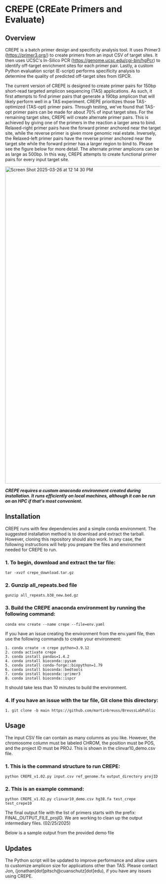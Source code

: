 # CREPE (CREate Primers and Evaluate)

## Overview

CREPE is a batch primer design and specificity analysis tool. It uses Primer3 (https://primer3.org/) to create primers from an input CSV of target sites. It then uses UCSC's In-Silico PCR (https://genome.ucsc.edu/cgi-bin/hgPcr) to identify off-target enrichment sites for each primer pair. Lastly, a custom Python evaluation script (E-script) performs specificity analysis to determine the quality of predicted off-target sites from ISPCR. 

The current version of CREPE is designed to create primer pairs for 150bp short-read targeted amplicon sequencing (TAS) applications. As such, it first attempts to find primer pairs that generate a 190bp amplicon that will likely perform well in a TAS experiment. CREPE prioritizes those TAS-optimized (TAS-opt) primer pairs. Through testing, we've found that TAS-opt primer pairs can be made for about 70% of input target sites. For the remaining target sites, CREPE will create alternate primer pairs. This is achieved by giving one of the primers in the reaction a larger area to bind. Relaxed-right primer pairs have the forward primer anchored near the target site, while the reverse primer is given more genomic real estate. Inversely, the Relaxed-left primer pairs have the reverse primer anchored near the target site while the forward primer has a larger region to bind to. Please see the figure below for more detail. The alternate primer amplicons can be as large as 500bp. In this way, CREPE attempts to create functional primer pairs for every input target site. 


<img width="1024" alt="Screen Shot 2025-03-26 at 12 14 30 PM" src="https://github.com/user-attachments/assets/e5141efc-b0c4-4201-ae58-30c7d4e52b88" />



***CREPE requires a custom anaconda environment created during installation. It runs efficiently on local machines, although it can be run on an HPC if that's most convenient.*** 

## Installation

CREPE runs with few dependencies and a simple conda environment. The suggested installation method is to download and extract the tarball. However, cloning this repository should also work. In any case, the following instructions will help you prepare the files and environment needed for CREPE to run.

### 1. To begin, download and extract the tar file:

    tar -xvzf crepe_download.tar.gz

### 2. Gunzip all_repeats.bed file

    gunzip all_repeats.b38_new.bed.gz

### 3. Build the CREPE anaconda environment by running the following command:

    conda env create --name crepe --file=env.yaml

If you have an issue creating the environment from the env.yaml file, then use the following commands to create your environment:

    1. conda create -n crepe python=3.9.12
    2. conda activate crepe
    3. conda install pandas=1.4.2
    4. conda install bioconda::pysam
    5. conda install conda-forge::biopython=1.79
    6. conda install bioconda::bedtools
    7. conda install bioconda::primer3
    8. conda install bioconda::ispcr
    

It should take less than 10 minutes to build the environment.

### 4. If you have an issue with the tar file, Git clone this directory:

    1. git clone -b main https://github.com/martinbreuss/BreussLabPublic


## Usage

The input CSV file can contain as many columns as you like. However, the chromosome column must be labeled CHROM, the position must be POS, and the project ID must be PROJ. This is shown in the clinvar10_demo.csv file.

### 1. This is the command structure to run CREPE:

    python CREPE_v1.02.py input.csv ref_genome.fa output_directory projID

### 2. This is an example command:

    python CREPE_v1.02.py clinvar10_demo.csv hg38.fa test_crepe test_crepe10

The final output file with the list of primers starts with the prefix: FINAL_OUTPUT_FILE_projID. We are working to clean up the output intermediary files. (02/25/2025)

Below is a sample output from the provided demo file



## Updates

The Python script will be updated to improve performance and allow users to customize amplicon size for applications other than TAS. Please contact Jon, (jonathan[dot]pitsch@cuanschutz[dot]edu), if you have any issues using CREPE. 


